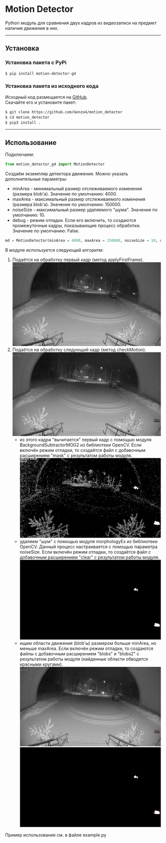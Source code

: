 # Motion Detector

Python модуль для сравнения двух кадров из видеозаписи на предмет наличия движения в них.

***

## Установка

### Установка пакета с PyPi

```bash
$ pip install motion-detector-g4
```

### Установка пакета из исходного кода

Исходный код размещается на [GitHub](https://github.com/Genzo4/motion_detector).  
Скачайте его и установите пакет:

```bash
$ git clone https://github.com/Genzo4/motion_detector
$ cd motion_detector
$ pip3 install .
```

***

## Использование

Подключаем:
```python
from motion_detector_g4 import MotionDetector
```

Создаём экземпляр детектора движения. Можно указать дополнительные параметры:
- minArea - минимальный размер отслеживаемого изменения (размера blob'а).
  Значение по умолчанию: 4000.
- maxArea - максимальный размер отслеживаемого изменения (размера blob'а).
  Значение по умолчанию: 150000.
- noiseSize - максимальный размер удаляемого "шума".
  Значение по умолчанию: 10.
- debug - режим отладки. Если его включить, то создаются промежуточные кадры,
  показывающие процесс обработки.
  Значение по умолчанию: False.

```python
md = MotionDetector(minArea = 4000, maxArea = 150000, noiseSize = 10, debug = False)
```

В модуле используется следующий алгоритм:
1. Подаётся на обработку первый кадр (метод applyFirstFrame).
![Рис. 1](images/01_frame_1.png "Рис. 1 - Первый кадр")
2. Подаётся на обработку следующий кадр (метод checkMotion).
![Рис. 2](images/01_frame_2.png "Рис. 2 - следующий кадр")
   - из этого кадра "вычитается" первый кадр с помощью модуля BackgroundSubtractorMOG2
     из библиотеки OpenCV. Если включён режим отладки, то создаётся файл с добавочным
     расширением "mask" с результатом работы модуля.  
     ![Рис. 3](images/01_frame_2.mask.png "Рис. 3 - Убрали фон")
   - удаляем "шум" с помощью модуля morphologyEx из библиотеки OpenCV. Данный процесс
     настраивается с помощью параметра noiseSize. Если включён режим отладки, то
     создаётся файл с добавочным расширением "clear" с результатом работы модуля.
     ![Рис. 4](images/01_frame_2.clear.png "Рис. 4 - Очистили от шума")
   - ищем области движения (blob'ы) размером больше minArea, но меньше maxArea. Если включён режим отладки, то
     создаются файлы с добавочным расширением "blobs" и "blobs2" с результатом работы модуля 
     (найденные области обводятся красными кругами).
     ![Рис. 5](images/01_frame_2.blobs.png "Рис. 5 - Нашли интересующие области движения")
     ![Рис. 6](images/01_frame_2.blobs2.png "Рис. 6 - Нашли интересующие области движения")

Пример использования см. в файле example.py
